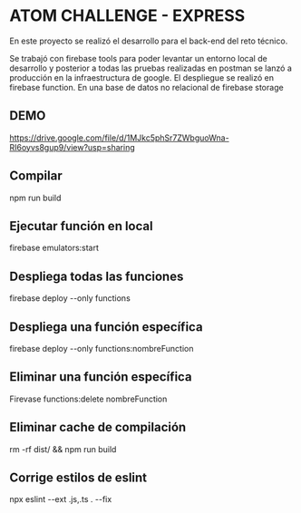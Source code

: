 # ATOM CHALLENGE - EXPRESS

En este proyecto se realizó el desarrollo para el back-end del reto técnico.

Se trabajó con firebase tools para poder levantar un entorno local de desarrollo y posterior a todas las pruebas realizadas en postman se lanzó a producción en la infraestructura de google.
El despliegue se realizó en firebase function.
En una base de datos no relacional de firebase storage

## DEMO

https://drive.google.com/file/d/1MJkc5phSr7ZWbguoWna-RI6oyvs8gup9/view?usp=sharing

## Compilar

npm run build

## Ejecutar función en local

firebase emulators:start   

## Despliega todas las funciones 

firebase deploy --only functions

## Despliega una función específica 

firebase deploy --only functions:nombreFunction

## Eliminar una función específica

Firevase functions:delete nombreFunction

## Eliminar cache de compilación	

rm -rf dist/ && npm run build

## Corrige estilos de eslint

npx eslint --ext .js,.ts . --fix